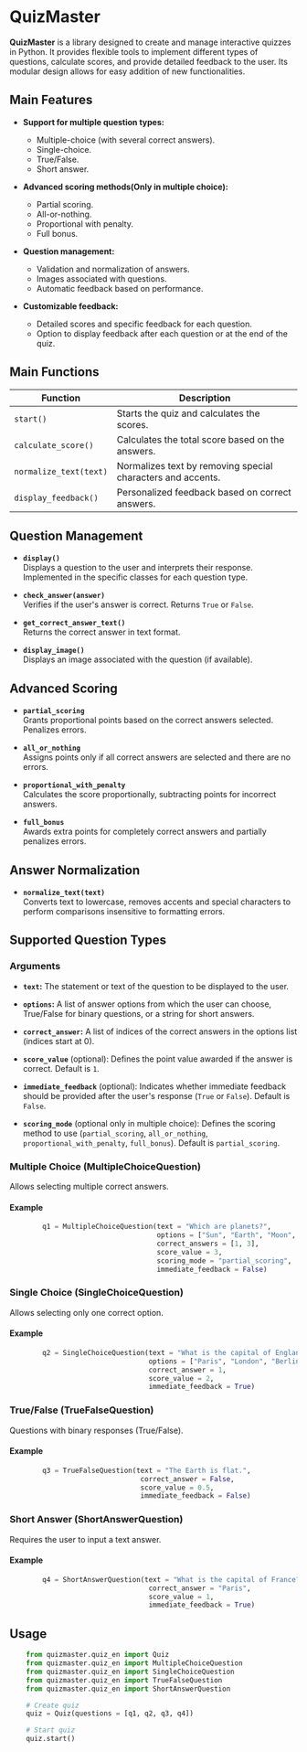 # QuizMaster

**QuizMaster** is a library designed to create and manage interactive quizzes in Python. It provides flexible tools to implement different types of questions, calculate scores, and provide detailed feedback to the user. Its modular design allows for easy addition of new functionalities.

## Main Features

- **Support for multiple question types:**

  - Multiple-choice (with several correct answers).
  - Single-choice.
  - True/False.
  - Short answer.

- **Advanced scoring methods(Only in multiple choice):**

  - Partial scoring.
  - All-or-nothing.
  - Proportional with penalty.
  - Full bonus.

- **Question management:**

  - Validation and normalization of answers.
  - Images associated with questions.
  - Automatic feedback based on performance.

- **Customizable feedback:**

  - Detailed scores and specific feedback for each question.
  - Option to display feedback after each question or at the end of the quiz.

## Main Functions

| **Function**             | **Description**                                             |
|--------------------------|-------------------------------------------------------------|
| `start()`                | Starts the quiz and calculates the scores.                  |
| `calculate_score()`      | Calculates the total score based on the answers.            |
| `normalize_text(text)`   | Normalizes text by removing special characters and accents. |
| `display_feedback()`     | Personalized feedback based on correct answers.             |

## Question Management

- **`display()`**  
  Displays a question to the user and interprets their response. Implemented in the specific classes for each question type.

- **`check_answer(answer)`**  
  Verifies if the user's answer is correct. Returns `True` or `False`.

- **`get_correct_answer_text()`**  
  Returns the correct answer in text format.

- **`display_image()`**  
  Displays an image associated with the question (if available).

## Advanced Scoring

- **`partial_scoring`**  
  Grants proportional points based on the correct answers selected. Penalizes errors.

- **`all_or_nothing`**  
  Assigns points only if all correct answers are selected and there are no errors.

- **`proportional_with_penalty`**  
  Calculates the score proportionally, subtracting points for incorrect answers.

- **`full_bonus`**  
  Awards extra points for completely correct answers and partially penalizes errors.

## Answer Normalization

- **`normalize_text(text)`**  
  Converts text to lowercase, removes accents and special characters to perform comparisons insensitive to formatting errors.

## Supported Question Types

### Arguments

- **`text`:** The statement or text of the question to be displayed to the user.
- **`options`:** A list of answer options from which the user can choose, True/False for binary questions, or a string for short answers.
- **`correct_answer`:** A list of indices of the correct answers in the options list (indices start at 0).
- **`score_value`** (optional): Defines the point value awarded if the answer is correct. Default is `1`.
- **`immediate_feedback`** (optional): Indicates whether immediate feedback should be provided after the user's response (`True` or `False`). Default is `False`.

- **`scoring_mode`** (optional only in multiple choice): Defines the scoring method to use (`partial_scoring`, `all_or_nothing`, `proportional_with_penalty`, `full_bonus`). Default is `partial_scoring`.

### Multiple Choice (MultipleChoiceQuestion)

Allows selecting multiple correct answers.

#### Example

```python
        q1 = MultipleChoiceQuestion(text = "Which are planets?", 
                                    options = ["Sun", "Earth", "Moon", "Mars"], 
                                    correct_answers = [1, 3], 
                                    score_value = 3, 
                                    scoring_mode = "partial_scoring", 
                                    immediate_feedback = False)

```

### Single Choice (SingleChoiceQuestion)

Allows selecting only one correct option.

#### Example

```python
        q2 = SingleChoiceQuestion(text = "What is the capital of England?",
                                  options = ["Paris", "London", "Berlin", "Rome"],
                                  correct_answer = 1,
                                  score_value = 2,
                                  immediate_feedback = True)
```

### True/False (TrueFalseQuestion)
Questions with binary responses (True/False).

#### Example

```python
        q3 = TrueFalseQuestion(text = "The Earth is flat.", 
                                correct_answer = False, 
                                score_value = 0.5, 
                                immediate_feedback = False)
```

### Short Answer (ShortAnswerQuestion)
Requires the user to input a text answer.

#### Example

```python
        q4 = ShortAnswerQuestion(text = "What is the capital of France?", 
                                  correct_answer = "Paris", 
                                  score_value = 1, 
                                  immediate_feedback = True)
```

## Usage

```python
    from quizmaster.quiz_en import Quiz
    from quizmaster.quiz_en import MultipleChoiceQuestion
    from quizmaster.quiz_en import SingleChoiceQuestion
    from quizmaster.quiz_en import TrueFalseQuestion
    from quizmaster.quiz_en import ShortAnswerQuestion

    # Create quiz
    quiz = Quiz(questions = [q1, q2, q3, q4])

    # Start quiz
    quiz.start()
```
